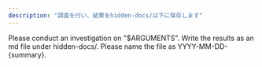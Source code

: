 ```yaml
---
description: "調査を行い、結果をhidden-docs/以下に保存します"
---
```


Please conduct an investigation on "$ARGUMENTS". Write the results as an md file under hidden-docs/.
Please name the file as YYYY-MM-DD-{summary}.
